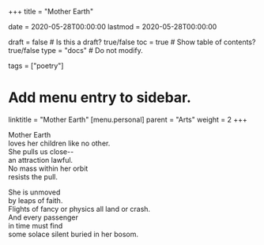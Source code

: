 +++
title = "Mother Earth"

date = 2020-05-28T00:00:00
lastmod = 2020-05-28T00:00:00

draft = false  # Is this a draft? true/false
toc = true  # Show table of contents? true/false
type = "docs"  # Do not modify.

tags = ["poetry"]

# Add menu entry to sidebar.
linktitle = "Mother Earth"
[menu.personal]
  parent = "Arts"
  weight = 2
+++

Mother Earth</br>
loves her children like no other.</br>
She pulls us close--</br>
an attraction lawful.</br>
No mass within her orbit</br>
resists the pull.</br>

She is unmoved</br>
by leaps of faith.</br>
Flights of fancy or physics all land or crash.</br>
And every passenger</br>
in time must find</br>
some solace silent buried in her bosom.</br>
